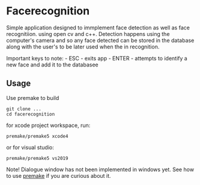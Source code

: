 # Facerecognition
Simple application designed to immplement face detection as well as face recognitiion. using open cv and c++. Detection happens using the computer's camera and so any face detected can be stored in the database along with the user's to be later used when the in recognition.

Important keys to note:
    - ESC - exits app
    - ENTER - attempts to identify a new face  and add it to the databasee
    

##  Usage
Use premake to build
````
git clone ...
cd facerecognition
````
for xcode project workspace, run:
```
premake/premake5 xcode4
````
or for visual studio:
```
premake/premake5 vs2019
````
Note! Dialogue window has not been implemented in windows yet.
See how to use [premake](https://github.com/premake/premake-core/wiki/Using-Premake) if you are curious about it.
